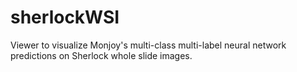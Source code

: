 # sherlockWSI
Viewer to visualize Monjoy's multi-class multi-label neural network predictions on Sherlock whole slide images.
